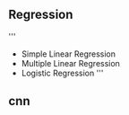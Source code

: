 
##  Regression
'''
* Simple Linear Regression
* Multiple Linear Regression
* Logistic Regression
'''
## cnn
